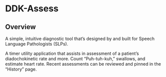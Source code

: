 # DDK-Assess

## Overview
A simple, intuitive diagnostic tool that’s designed by and built for Speech Language Pathologists (SLPs).

A timer utility application that assists in assessment of a patient’s diadochokinetic rate and more. Count “Puh-tuh-kuh,” swallows, and estimate heart rate. Recent assessments can be reviewed and pinned in the “History” page.
